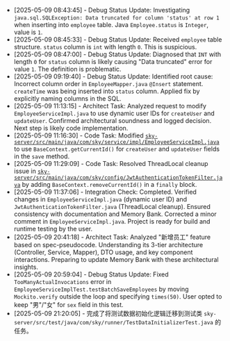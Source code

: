 * [2025-05-09 08:43:45] - Debug Status Update: Investigating `java.sql.SQLException: Data truncated for column 'status' at row 1` when inserting into `employee` table. Java `Employee.status` is `Integer`, value is `1`.
* [2025-05-09 08:45:33] - Debug Status Update: Received `employee` table structure. `status` column is `int` with length `0`. This is suspicious.
* [2025-05-09 08:47:00] - Debug Status Update: Diagnosed that `INT` with length `0` for `status` column is likely causing "Data truncated" error for value `1`. The definition is problematic.
* [2025-05-09 09:19:40] - Debug Status Update: Identified root cause: Incorrect column order in `EmployeeMapper.java` `@Insert` statement. `createTime` was being inserted into `status` column. Applied fix by explicitly naming columns in the SQL.
* [2025-05-09 11:13:15] - Architect Task: Analyzed request to modify `EmployeeServiceImpl.java` to use dynamic user IDs for `createUser` and `updateUser`. Confirmed architectural soundness and logged decision. Next step is likely code implementation.
* [2025-05-09 11:16:30] - Code Task: Modified [`sky-server/src/main/java/com/sky/service/impl/EmployeeServiceImpl.java`](sky-server/src/main/java/com/sky/service/impl/EmployeeServiceImpl.java) to use `BaseContext.getCurrentId()` for `createUser` and `updateUser` fields in the `save` method.
* [2025-05-09 11:29:09] - Code Task: Resolved ThreadLocal cleanup issue in [`sky-server/src/main/java/com/sky/config/JwtAuthenticationTokenFilter.java`](sky-server/src/main/java/com/sky/config/JwtAuthenticationTokenFilter.java) by adding `BaseContext.removeCurrentId()` in a `finally` block.
* [2025-05-09 11:37:06] - Integration Check: Completed. Verified changes in `EmployeeServiceImpl.java` (dynamic user ID) and `JwtAuthenticationTokenFilter.java` (ThreadLocal cleanup). Ensured consistency with documentation and Memory Bank. Corrected a minor comment in `EmployeeServiceImpl.java`. Project is ready for build and runtime testing by the user.
* [2025-05-09 20:41:18] - Architect Task: Analyzed "新增员工" feature based on spec-pseudocode. Understanding its 3-tier architecture (Controller, Service, Mapper), DTO usage, and key component interactions. Preparing to update Memory Bank with these architectural insights.
* [2025-05-09 20:59:04] - Debug Status Update: Fixed `TooManyActualInvocations` error in `EmployeeServiceImplTest.testBatchSaveEmployees` by moving `Mockito.verify` outside the loop and specifying `times(50)`. User opted to keep "男"/"女" for `sex` field in this test.
* [2025-05-09 21:20:05] - 完成了将测试数据初始化逻辑迁移到测试类 `sky-server/src/test/java/com/sky/runner/TestDataInitializerTest.java` 的任务。